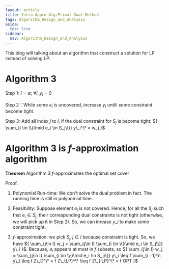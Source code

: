 ```yaml
---
layout: article
title: Intro Appro Alg:Primal-Dual Method
tags: Algorithm_Design_and_Analysis
aside:
  toc: true
sidebar:
  nav: Algorithm_Design_and_Analysis
---
```


This blog will talking about an algorithm that construct a solution for LP instead of solving LP.

<!--more-->

# Algorithm ${ 3 }$

Step 1: ${ I = \emptyset}$; ${\forall i , y_i = 0 }$

Step 2：While some ${ e_i }$ is uncovered, increase ${ y_i }$ untill some constraint become tight. 

Step 3: Add all index ${ j }$ to ${ I }$, if the dual constraint for ${ S_j }$ is become tight: ${ \sum_{i \in \\{i\mid e_i \in S_j\\}} y\_i^\* = w_j }$

# Algorithm ${ 3 }$ is ${ f }$-approximation algorithm

<b>Theorem</b> Algorithm ${ 3 }$ ${ f }$-approximates the optimal set cover

Proof.

1. Polynomial Run-time: We don't solve the dual problem in fact. The running time is still in polynomial time.

2. Feasibility: Suppose element ${ e_i }$ is not covered. Hence, for all the ${ S_j }$ such that ${ e_i \in S_j }$, their corresponding dual constraints is not tight (otherwise, we will pick up it in Step 2). So, we can inrease ${ y\_i }$ to make some constraint tight.

3. ${ f }$-approximation: we pick ${ S_j, j\in I }$ because constraint is tight. So, we have ${ \sum_{j\in I} w_j = \sum_{j\in I} \sum_{i \in \\{i\mid e_i \in S_j\\}} y\_i }$. Because, ${ e_i }$ appears at most in ${ f }$ subsets, so ${ \sum_{j\in I} w_j = \sum_{j\in I} \sum_{i \in \\{i\mid e_i \in S_j\\}} y\_i \leq f \sum_{i =1}^n y\_i \leq f Z\_D^\* = f Z\_{LP}^\* \leq f Z\_{ILP}^\* = f OPT }$